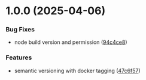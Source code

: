 # 1.0.0 (2025-04-06)


### Bug Fixes

* node build version and permission ([94c4ce8](https://github.com/WodenWang820118/nest-docker-action/commit/94c4ce8fb2c5e07d210ec79b422e0796b501bf23))


### Features

* semantic versioning with docker tagging ([47c6f57](https://github.com/WodenWang820118/nest-docker-action/commit/47c6f57a384679e2aaa306b427c992d0e96f673a))
